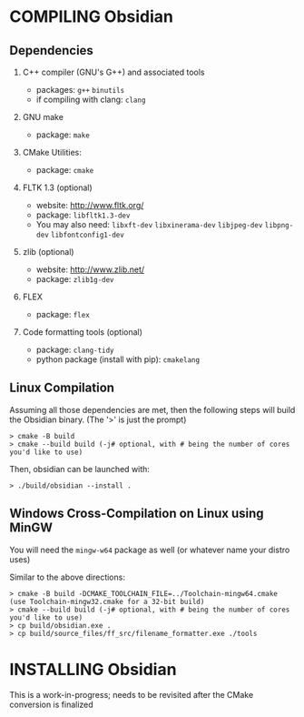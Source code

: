
# COMPILING Obsidian

## Dependencies

1. C++ compiler (GNU's G++) and associated tools
   * packages: `g++` `binutils`
   * if compiling with clang: `clang`

2. GNU make
   * package: `make`
   
3. CMake Utilities:
   * package: `cmake` 

4. FLTK 1.3 (optional)
   * website: http://www.fltk.org/
   * package: `libfltk1.3-dev`
   * You may also need: `libxft-dev` `libxinerama-dev` `libjpeg-dev` `libpng-dev` `libfontconfig1-dev`

5. zlib (optional)
   * website: http://www.zlib.net/
   * package: `zlib1g-dev`

6. FLEX
   * package: `flex`
   
7. Code formatting tools (optional)
   * package: `clang-tidy`
   * python package (install with pip): `cmakelang`

## Linux Compilation

Assuming all those dependencies are met, then the following steps
will build the Obsidian binary. (The '>' is just the prompt)

    > cmake -B build
    > cmake --build build (-j# optional, with # being the number of cores you'd like to use)
    
Then, obsidian can be launched with:

    > ./build/obsidian --install .

## Windows Cross-Compilation on Linux using MinGW

You will need the `mingw-w64` package as well (or whatever name your distro uses)

Similar to the above directions:

    > cmake -B build -DCMAKE_TOOLCHAIN_FILE=../Toolchain-mingw64.cmake (use Toolchain-mingw32.cmake for a 32-bit build)
    > cmake --build build (-j# optional, with # being the number of cores you'd like to use)
    > cp build/obsidian.exe .
    > cp build/source_files/ff_src/filename_formatter.exe ./tools


# INSTALLING Obsidian

This is a work-in-progress; needs to be revisited after the CMake conversion is finalized


